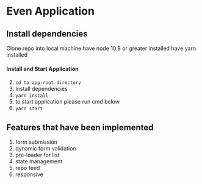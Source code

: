 Even Application
===================================================================

## Install dependencies
Clone repo into local machine
have node 10.8 or greater installed
have yarn installed

#### Install and Start Application
2. `cd to app-root-directory`
3. Install dependencies
4. `yarn install`
5.  to start application please run cmd below
6. `yarn start`

## Features that have been implemented
1. form submission
2. dynamic form validation
3. pre-loader for list
4. state management
5. repo feed
6. responsive
